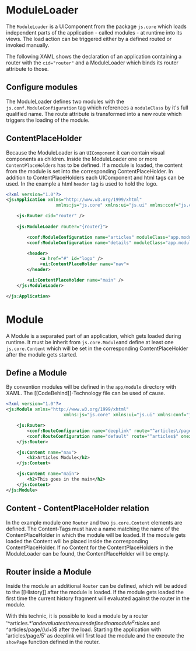 # ModuleLoader

The ```ModuleLoader``` is a UIComponent from the package ```js.core``` which loads independent parts of the application - called modules - at runtime into its views. The load action can be triggered either by a defined routed or invoked manually.

The following XAML shows the declaration of an application containing a router with the ```cid="router"``` and a ModuleLoader which binds its router attribute to those.

## Configure modules

The ModuleLoader defines two modules with the ```js.conf.ModuleConfiguration``` tag which references a ```moduleClass``` by it's full qualified name. The route attribute is transformed into a new route which triggers the loading of the module.

## ContentPlaceHolder

Because the ModuleLoader is an ```UIComponent``` it can contain visual components as children. Inside the ModuleLoader one or more ```ContentPlaceHolder```s has to be defined. If a module is loaded, the content from the module is set into the corresponding ContentPlaceHolder. In addition to ContentPlaceHolders each UIComponent and html tags can be used. In the example a html ```header``` tag is used to hold the logo. 

```xml
<?xml version="1.0"?>
<js:Application xmlns="http://www.w3.org/1999/xhtml"
                   xmlns:js="js.core" xmlns:ui="js.ui" xmlns:conf="js.conf">

    <js:Router cid="router" />
        
    <js:ModuleLoader router="{router}">

        <conf:ModuleConfiguration name="articles" moduleClass="app.module.Articles" route="^articles.*$"/>
        <conf:ModuleConfiguration name="details" moduleClass="app.module.Detail" route="^article\/(\d+)$"/>

        <header>
             <a href="#" id="logo" />
             <ui:ContentPlaceHolder name="nav">
        </header>

        <ui:ContentPlaceHolder name="main" />
    </js:ModuleLoader>

</js:Application>
```

# Module

A Module is a separated part of an application, which gets loaded during runtime. It must be inherit from ```js.core.Module```and define at least one ```js.core.Content``` which will be set in the corresponding ContentPlaceHolder after the module gets started.

## Define a Module

By convention modules will be defined in the ```app/module``` directory with XAML. The [[CodeBehind]]-Technology file can be used  of cause.

```xml
<?xml version="1.0"?>
<js:Module xmlns="http://www.w3.org/1999/xhtml"
                      xmlns:js="js.core" xmlns:ui="js.ui" xmlns:conf="js.conf">

    <js:Router>
        <conf:RouteConfiguration name="deeplink" route="^articles\/page\/(\d+)?$" onexec="showPage"/>
        <conf:RouteConfiguration name="default" route="^articles$" onexec="defaultRoute"/>
    </js:Router>

    <js:Content name="nav">
        <h2>Articles Module</h2>
    </js:Content>

    <js:Content name="main">
        <h2>This goes in the main</h2>
    </js:Content>
</js:Module>
```

## Content - ContentPlaceHolder relation

In the example module one ```Router``` and two ```js.core.Content``` elements are defined. The Content-Tags must have a name matching the name of the ContentPlaceHolder in which the module will be loaded. If the module gets loaded the Content will be placed inside the corresponding ContentPlaceHolder. If no Content for the ContentPlaceHolders in the ModuleLoader can be found, the ContentPlaceHolder will be empty.

## Router inside a Module 

Inside the module an additional ```Router``` can be defined, which will be added to the [[History]] after the module is loaded. If the module gets loaded the first time the current history fragment will evaluated against the router in the module.

With this technic, it is possible to load a module by a router '^articles.*$' and evaluates the routes defined in a module ^articles$ and ^articles\/page\/(\d+)$ after the load. Starting the application with 'articles/page/5' as deeplink will first load the module and the execute the ```showPage``` function defined in the router. 